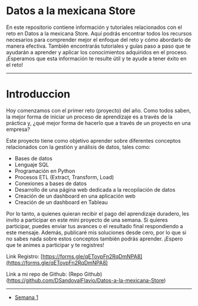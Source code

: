 # Datos a la mexicana Store
En este repositorio contiene información y tutoriales relacionados con el reto en Datos a la mexicana Store. Aquí podrás encontrar todos los recursos necesarios para comprender mejor el enfoque del reto y cómo abordarlo de manera efectiva. También encontrarás tutoriales y guías paso a paso que te ayudarán a aprender y aplicar los conocimientos adquiridos en el proceso. ¡Esperamos que esta información te resulte útil y te ayude a tener éxito en el reto!

---

# Introduccion

Hoy comenzamos con el primer reto (proyecto) del año. Como todos saben, la mejor forma de iniciar un proceso de aprendizaje es a través de la práctica y, ¿qué mejor forma de hacerlo que a través de un proyecto en una empresa?

Este proyecto tiene como objetivo aprender sobre diferentes conceptos relacionados con la gestión y análisis de datos, tales como:

- Bases de datos
- Lenguaje SQL
- Programación en Python
- Procesos ETL (Extract, Transform, Load)
- Conexiones a bases de datos
- Desarrollo de una página web dedicada a la recopilación de datos
- Creación de un dashboard en una aplicación web
- Creación de un dashboard en Tableau

Por lo tanto, a quienes quieran recibir el pago del aprendizaje duradero, les invito a participar en este mini proyecto de una semana. Si quieres participar, puedes enviar tus avances o el resultado final respondiendo a este mensaje. Además, publicaré mis soluciones desde cero, por lo que si no sabes nada sobre estos conceptos también podrás aprender. ¡Espero que te animes a participar y te registres!

Link Registro: [https://forms.gle/qETovpFn2RqDmNPA8](https://forms.gle/qETovpFn2RqDmNPA8)

Link a mi repo de Github: (Repo Github)(https://github.com/DSandovalFlavio/Datos-a-la-mexicana-Store)

---

- [Semana 1](Primera-semana.md)
